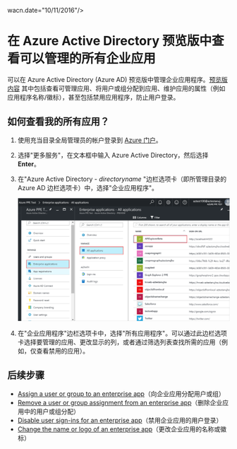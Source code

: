 <properties
	pageTitle="在 Azure Active Directory 预览版中查看可以管理的所有企业应用 | Azure"
	description="如何在 Azure Active Directory 中查看有权管理的企业应用的列表"
	services="active-directory"
	documentationCenter=""
	authors="curtand"
	manager="femila"
	editor=""/>

<tags
	ms.service="active-directory"
	ms.workload="identity"
	ms.tgt_pltfrm="na"
	ms.devlang="na"
	ms.topic="article"
	ms.date="09/12/2016"
	ms.author="curtand"
   wacn.date="10/11/2016"/>
	wacn.date="10/11/2016"/>

# 在 Azure Active Directory 预览版中查看可以管理的所有企业应用

可以在 Azure Active Directory (Azure AD) 预览版中管理企业应用程序。[预览版内容](/documentation/articles/active-directory-preview-explainer/) 其中包括查看可管理应用、将用户或组分配到应用、维护应用的属性（例如应用程序名称/徽标），甚至包括禁用应用程序，防止用户登录。

## 如何查看我的所有应用？

1. 使用充当目录全局管理员的帐户登录到 [Azure 门户](https://portal.azure.cn)。

2. 选择"更多服务"，在文本框中输入 Azure Active Directory，然后选择 **Enter**。

3. 在"Azure Active Directory - *directoryname* "边栏选项卡（即所管理目录的 Azure AD 边栏选项卡）中，选择"企业应用程序"。

	![打开企业应用](./media/active-directory-coreapps-view-azure-portal/open-enterprise-apps.png)

4. 在"企业应用程序"边栏选项卡中，选择"所有应用程序"。可以通过此边栏选项卡选择要管理的应用、更改显示的列，或者通过筛选列表查找所需的应用（例如，仅查看禁用的应用）。

## 后续步骤

- [Assign a user or group to an enterprise app](/documentation/articles/active-directory-coreapps-assign-user-azure-portal/)（向企业应用分配用户或组）
- [Remove a user or group assignment from an enterprise app](/documentation/articles/active-directory-coreapps-remove-assignment-user-azure-portal/)（删除企业应用中的用户或组分配）
- [Disable user sign-ins for an enterprise app](/documentation/articles/active-directory-coreapps-disable-app-azure-portal/)（禁用企业应用的用户登录）
- [Change the name or logo of an enterprise app](/documentation/articles/active-directory-coreapps-change-app-logo-azure-portal/)（更改企业应用的名称或徽标）

<!---HONumber=Mooncake_0926_2016-->
